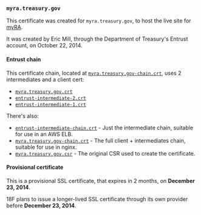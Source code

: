 ### `myra.treasury.gov`

This certificate was created for `myra.treasury.gov`, to host the live site for [myRA](https://myra.treasury.gov).

It was created by Eric Mill, through the Department of Treasury's Entrust account, on October 22, 2014.

#### Entrust chain

This certificate chain, located at [`myra.treasury.gov-chain.crt`](myra.treasury.gov-chain.crt), uses 2 intermediates and a client cert:

* [`myra.treasury.gov.crt`](myra.treasury.gov.crt)
* [`entrust-intermediate-2.crt`](entrust-intermediate-2.crt)
* [`entrust-intermediate-1.crt`](entrust-intermediate-1.crt)

There's also:

* [`entrust-intermediate-chain.crt`](entrust-intermediate-chain.crt) - Just the intermediate chain, suitable for use in an AWS ELB.
* [`myra.treasury.gov-chain.crt`](myra.treasury.gov-chain.crt) - The full client + intermediates chain, suitable for use in nginx.
* [`myra.treasury.gov.csr`](myra.treasury.gov.csr) - The original CSR used to create the certificate.

#### Provisional certificate

This is a provisional SSL certificate, that expires in 2 months, on **December 23, 2014**.

18F plans to issue a longer-lived SSL certificate through its own provider before **December 23, 2014**.

